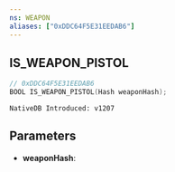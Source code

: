 ```yaml
---
ns: WEAPON
aliases: ["0xDDC64F5E31EEDAB6"]
---
```

## IS_WEAPON_PISTOL

```c
// 0xDDC64F5E31EEDAB6
BOOL IS_WEAPON_PISTOL(Hash weaponHash);
```

```
NativeDB Introduced: v1207
```

## Parameters
* **weaponHash**:
